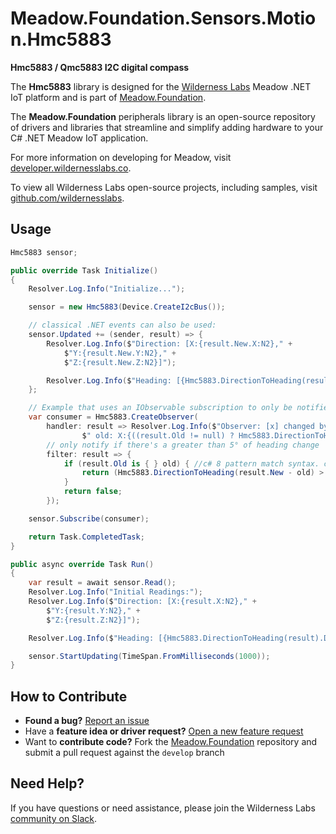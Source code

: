 # Meadow.Foundation.Sensors.Motion.Hmc5883

**Hmc5883 / Qmc5883 I2C digital compass**

The **Hmc5883** library is designed for the [Wilderness Labs](www.wildernesslabs.co) Meadow .NET IoT platform and is part of [Meadow.Foundation](https://developer.wildernesslabs.co/Meadow/Meadow.Foundation/).

The **Meadow.Foundation** peripherals library is an open-source repository of drivers and libraries that streamline and simplify adding hardware to your C# .NET Meadow IoT application.

For more information on developing for Meadow, visit [developer.wildernesslabs.co](http://developer.wildernesslabs.co/).

To view all Wilderness Labs open-source projects, including samples, visit [github.com/wildernesslabs](https://github.com/wildernesslabs/).

## Usage

```csharp
Hmc5883 sensor;

public override Task Initialize()
{
    Resolver.Log.Info("Initialize...");

    sensor = new Hmc5883(Device.CreateI2cBus());

    // classical .NET events can also be used:
    sensor.Updated += (sender, result) => {
        Resolver.Log.Info($"Direction: [X:{result.New.X:N2}," +
            $"Y:{result.New.Y:N2}," +
            $"Z:{result.New.Z:N2}]");

        Resolver.Log.Info($"Heading: [{Hmc5883.DirectionToHeading(result.New).DecimalDegrees:N2}] degrees");
    };

    // Example that uses an IObservable subscription to only be notified when the filter is satisfied
    var consumer = Hmc5883.CreateObserver(
        handler: result => Resolver.Log.Info($"Observer: [x] changed by threshold; new [x]: X:{Hmc5883.DirectionToHeading(result.New):N2}," +
                $" old: X:{((result.Old != null) ? Hmc5883.DirectionToHeading(result.Old.Value) : "n/a"):N2} degrees"),
        // only notify if there's a greater than 5° of heading change
        filter: result => {
            if (result.Old is { } old) { //c# 8 pattern match syntax. checks for !null and assigns var.
                return (Hmc5883.DirectionToHeading(result.New - old) > new Azimuth(5));
            }
            return false;
        });

    sensor.Subscribe(consumer);

    return Task.CompletedTask;
}

public async override Task Run()
{
    var result = await sensor.Read();
    Resolver.Log.Info("Initial Readings:");
    Resolver.Log.Info($"Direction: [X:{result.X:N2}," +
        $"Y:{result.Y:N2}," +
        $"Z:{result.Z:N2}]");

    Resolver.Log.Info($"Heading: [{Hmc5883.DirectionToHeading(result).DecimalDegrees:N2}] degrees");

    sensor.StartUpdating(TimeSpan.FromMilliseconds(1000));
}

```
## How to Contribute

- **Found a bug?** [Report an issue](https://github.com/WildernessLabs/Meadow_Issues/issues)
- Have a **feature idea or driver request?** [Open a new feature request](https://github.com/WildernessLabs/Meadow_Issues/issues)
- Want to **contribute code?** Fork the [Meadow.Foundation](https://github.com/WildernessLabs/Meadow.Foundation) repository and submit a pull request against the `develop` branch


## Need Help?

If you have questions or need assistance, please join the Wilderness Labs [community on Slack](http://slackinvite.wildernesslabs.co/).
